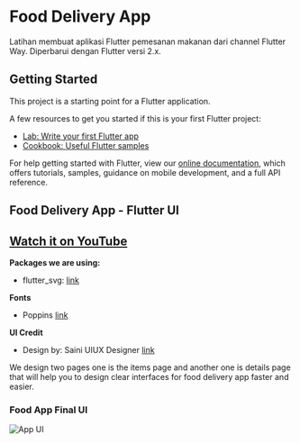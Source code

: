 # Food Delivery App

Latihan membuat aplikasi Flutter pemesanan makanan dari channel Flutter Way. Diperbarui dengan Flutter versi 2.x.

## Getting Started

This project is a starting point for a Flutter application.

A few resources to get you started if this is your first Flutter project:

- [Lab: Write your first Flutter app](https://flutter.dev/docs/get-started/codelab)
- [Cookbook: Useful Flutter samples](https://flutter.dev/docs/cookbook)

For help getting started with Flutter, view our
[online documentation](https://flutter.dev/docs), which offers tutorials,
samples, guidance on mobile development, and a full API reference.

## Food Delivery App - Flutter UI

## [Watch it on YouTube](https://youtu.be/6hUSNDGkg1c)

**Packages we are using:**
- flutter_svg: [link](https://pub.dev/packages/flutter_svg)

**Fonts**
- Poppins [link](https://fonts.google.com/specimen/Poppins)

**UI Credit**
- Design by: Saini UIUX Designer [link](https://www.uplabs.com/posts/happy-meals-food-delivery-app)

We design two pages one is the items page and another one is details page that will help you to design clear interfaces for food delivery app faster and easier.

### Food App Final UI

![App UI](https://github.com/Flutter-Dart-Hacks/Food-App/raw/master/food_app.png)
